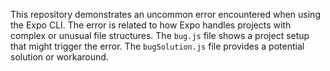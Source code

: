 This repository demonstrates an uncommon error encountered when using the Expo CLI. The error is related to how Expo handles projects with complex or unusual file structures.  The `bug.js` file shows a project setup that might trigger the error. The `bugSolution.js` file provides a potential solution or workaround.